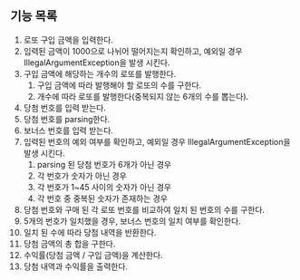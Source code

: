 ## 기능 목록

1. 로또 구입 금액을 입력한다.
2. 입력된 금액이 1000으로 나뉘어 떨어지는지 확인하고, 예외일 경우 IllegalArgumentException을 발생 시킨다.
3. 구입 금액에 해당하는 개수의 로또를 발행한다.
    1. 구입 금액에 따라 발행해야 할 로또의 수를 구한다.
    2. 개수에 따라 로또를 발행한다(중복되지 않는 6개의 수를 뽑는다).
4. 당첨 번호를 입력 받는다.
5. 당첨 번호를 parsing한다.
6. 보너스 번호를 입력 받는다.
7. 입력된 번호의 예외 여부를 확인하고, 예외일 경우 IllegalArgumentException을 발생 시킨다.
    1. parsing 된 당첨 번호가 6개가 아닌 경우
    2. 각 번호가 숫자가 아닌 경우
    3. 각 번호가 1~45 사이의 숫자가 아닌 경우
    4. 각 번호 중 중복된 숫자가 존재하는 경우
8. 당첨 번호와 구매 된 각 로또 번호를 비교하여 일치 된 번호의 수를 구한다.
9. 5개의 번호가 일치했을 경우, 보너스 번호의 일치 여부를 확인한다.
10. 일치 된 수에 따라 당첨 내역을 반환한다.
11. 당첨 금액의 총 합을 구한다.
12. 수익률(당첨 금액 / 구입 금액)을 계산한다.
13. 당첨 내역과 수익률을 출력한다.